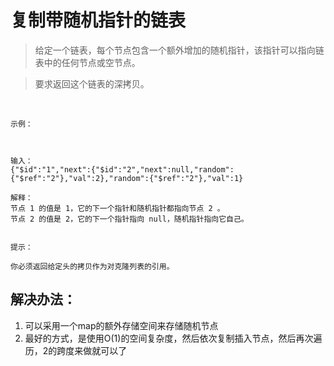 # 复制带随机指针的链表

> 给定一个链表，每个节点包含一个额外增加的随机指针，该指针可以指向链表中的任何节点或空节点。

> 要求返回这个链表的深拷贝。 

 
```
示例：



输入：
{"$id":"1","next":{"$id":"2","next":null,"random":{"$ref":"2"},"val":2},"random":{"$ref":"2"},"val":1}

解释：
节点 1 的值是 1，它的下一个指针和随机指针都指向节点 2 。
节点 2 的值是 2，它的下一个指针指向 null，随机指针指向它自己。
 

提示：

你必须返回给定头的拷贝作为对克隆列表的引用。
```

## 解决办法：
1. 可以采用一个map的额外存储空间来存储随机节点
2. 最好的方式，是使用O(1)的空间复杂度，然后依次复制插入节点，然后再次遍历，2的跨度来做就可以了
